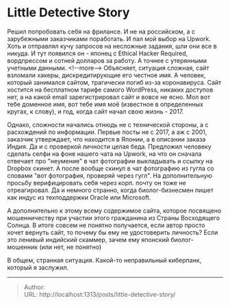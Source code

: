 # Little Detective Story


Решил попробовать себя на фрилансе. И не на российском, а с зарубежными заказчиками поработать. И пал мой выбор на Upwork.
Хоть и отправлял кучу запросов на несложные задания, шли они все в никуда. И тут появился он - японец с Ethical Hacker Required, вордпрессом и сотней долларов за работу. А точнее с утерянными учетными данными.
&lt;!--more--&gt;
Объясняет, ситуация сложная, сайт взломали хакеры, дискредитирующие его честное имя. А человек, который занимался сайтом, трагически погиб из-за коронавируса. Сайт хостится на бесплатном тарифе самого WordPress, никаких доступов нет, а на какой email зарегистрировал сайт и вовсе не ясно. Мол вот тебе доменное имя, вот тебе имя моё (известное в определенных кругах, к слову), и год, когда сайт начал свою жизнь - 2017.

Однако, сложности начались отнюдь не с технической стороны, а с расхождений по информации. Первые посты не с 2017, а аж с 2001, заказчик утверждает, что находится в Японии, а в описании заказа Индия. Да и с проверкой личности целая беда. Предложил человеку сделать селфи на фоне нашего чата на Upwork, на что он сначала отвечает про &#34;неумение&#34; в чат фотографии выкладывать и ссылку на Dropbox скинет. А после вообще скинул в чат фотографию из гугла со словами &#34;вот фотография, проверяй через гугл&#34;. На дополнительную просьбу верифицировать себя через корп. почту он тоже не отреагировал.
Да и немного странно, когда биолог-бизнесмен пишет как индус из техподдержки Oracle или Microsoft.

А дополнительно к этому всему содержимое сайта, которое посвящено мошенничеству при участии этого гражданина из Страны Восходящего Солнца.
В итоге совсем не понятно получается, если автор просто хочет вернуть сайт, то почему бы ему не удостоверить личность?
Если это ленивый индийский скаммер, зачем ему японский биолог-мошенник (или нет, не понятно)

В общем, странная ситуация. Какой-то неправильный киберпанк, который я заслужил.


---

> Author:   
> URL: http://localhost:1313/posts/little-detective-story/  

